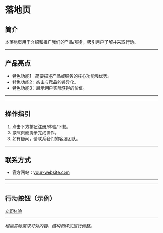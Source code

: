 # 落地页

## 简介

本落地页用于介绍和推广我们的产品/服务，吸引用户了解并采取行动。

---

## 产品亮点

- 特色功能1：简要描述产品或服务的核心功能和优势。
- 特色功能2：突出与竞品的差异化。
- 特色功能3：展示用户实际获得的价值。

---
<!-- 
## 用户评价

> “这里可以放一条用户的正面评价，增强说服力。”  
> —— 用户名
注释结束 -->
---

## 操作指引

1. 点击下方按钮注册/体验/下载。
2. 按照页面提示完成操作。
3. 如有疑问，请联系我们的客服团队。

---

## 联系方式

- 官方网站：[your-website.com](https://az168999.github.io/ops)

---
<!--
## 暂时注释邮箱
- 客服邮箱：support@tiktok.com
注释结束 -->

<!-- 
## 微信公众号暂时注释
- 微信公众号：yourwechat
注释结束 -->
---

## 行动按钮（示例）

[立即体验](https://az168999.github.io/ops)

---

*根据实际需求可对内容、结构和样式进行调整。*
